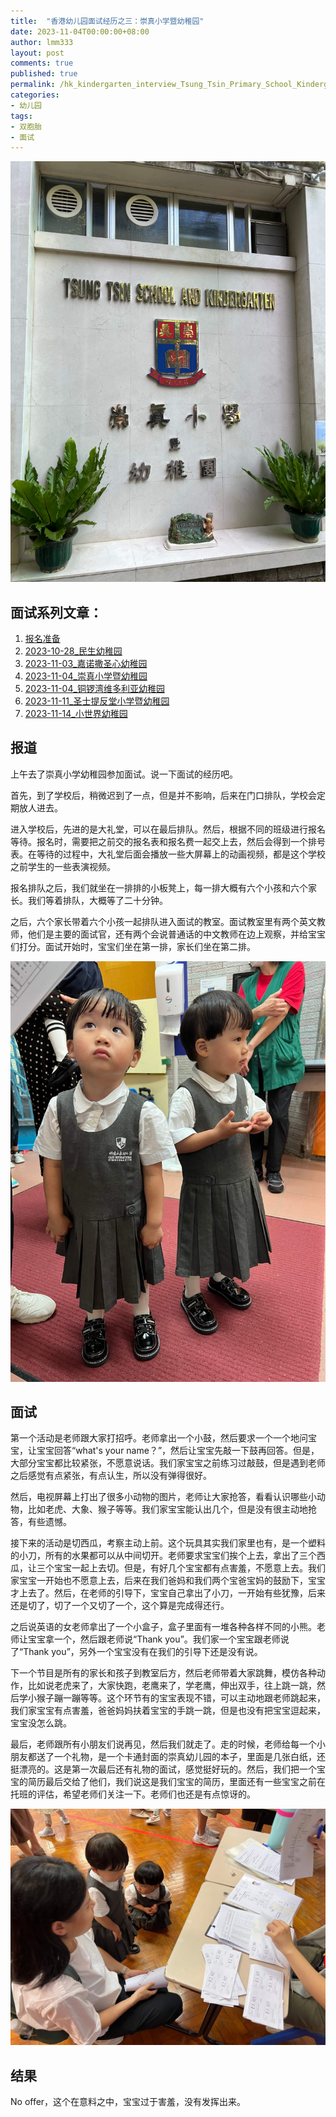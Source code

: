 ```yaml
---
title:  "香港幼儿园面试经历之三：崇真小学暨幼稚园"
date: 2023-11-04T00:00:00+08:00
author: lmm333
layout: post
comments: true
published: true
permalink: /hk_kindergarten_interview_Tsung_Tsin_Primary_School_Kindergarten/
categories:
- 幼儿园
tags:
- 双胞胎
- 面试
---
```

![11_chongzhen_gate.jpg](../images/2023/2023-11-14-hk_kindergarten_interview/11_chongzhen_gate.jpg)
## 面试系列文章：

<!--more-->

1. [报名准备]()
2. [2023-10-28_民生幼稚园]()
3. [2023-11-03_嘉诺撒圣心幼稚园](/hk_kindergarten_interview_Sacred_Heart_Canossian_Kindergarten)
4. [2023-11-04_崇真小学暨幼稚园](/hk_kindergarten_interview_Tsung_Tsin_Primary_School_Kindergarten)
5. [2023-11-04_铜锣湾维多利亚幼稚园](/hk_kindergarten_interview_Causeway_Bay_Victoria_Kindergarten)
6. [2023-11-11_圣士提反堂小学暨幼稚园](/hk_kindergarten_interview_san_stephine_church_kindergarten)
7. [2023-11-14_小世界幼稚园](/hk_kindergarten_interview_small_world_Kindergarten)

## 报道

上午去了崇真小学幼稚园参加面试。说一下面试的经历吧。

首先，到了学校后，稍微迟到了一点，但是并不影响，后来在门口排队，学校会定期放人进去。

进入学校后，先进的是大礼堂，可以在最后排队。然后，根据不同的班级进行报名等待。报名时，需要把之前交的报名表和报名费一起交上去，然后会得到一个排号表。在等待的过程中，大礼堂后面会播放一些大屏幕上的动画视频，都是这个学校之前学生的一些表演视频。

报名排队之后，我们就坐在一排排的小板凳上，每一排大概有六个小孩和六个家长。我们等着排队，大概等了二十分钟。

之后，六个家长带着六个小孩一起排队进入面试的教室。面试教室里有两个英文教师，他们是主要的面试官，还有两个会说普通话的中文教师在边上观察，并给宝宝们打分。面试开始时，宝宝们坐在第一排，家长们坐在第二排。

![11_chongzhen_wait.jpg](../images/2023/2023-11-14-hk_kindergarten_interview/11_chongzhen_wait.jpg)

## 面试
第一个活动是老师跟大家打招呼。老师拿出一个小鼓，然后要求一个一个地问宝宝，让宝宝回答“what's your name？”，然后让宝宝先敲一下鼓再回答。但是，大部分宝宝都比较紧张，不愿意说话。我们家宝宝之前练习过敲鼓，但是遇到老师之后感觉有点紧张，有点认生，所以没有弹得很好。

然后，电视屏幕上打出了很多小动物的图片，老师让大家抢答，看看认识哪些小动物，比如老虎、大象、猴子等等。我们家宝宝能认出几个，但是没有很主动地抢答，有些遗憾。

接下来的活动是切西瓜，考察主动上前。这个玩具其实我们家里也有，是一个塑料的小刀，所有的水果都可以从中间切开。老师要求宝宝们挨个上去，拿出了三个西瓜，让三个宝宝一起上去切。但是，有好几个宝宝都有点害羞，不愿意上去。我们家宝宝一开始也不愿意上去，后来在我们爸妈和我们两个宝爸宝妈的鼓励下，宝宝才上去了。然后，在老师的引导下，宝宝自己拿出了小刀，一开始有些犹豫，后来还是切了，切了一个又切了一个，这个算是完成得还行。

之后说英语的女老师拿出了一个小盒子，盒子里面有一堆各种各样不同的小熊。老师让宝宝拿一个，然后跟老师说“Thank you”。我们家一个宝宝跟老师说了“Thank you”，另外一个宝宝没有在我们的引导下还是没有说。

下一个节目是所有的家长和孩子到教室后方，然后老师带着大家跳舞，模仿各种动作，比如说老虎来了，大家快跑，老鹰来了，学老鹰，伸出双手，往上跳一跳，然后学小猴子蹦一蹦等等。这个环节有的宝宝表现不错，可以主动地跟老师跳起来，我们家宝宝有点害羞，爸爸妈妈扶着宝宝的手跳一跳，但是也没有把宝宝逗起来，宝宝没怎么跳。

最后，老师跟所有小朋友们说再见，然后我们就走了。走的时候，老师给每一个小朋友都送了一个礼物，是一个卡通封面的崇真幼儿园的本子，里面是几张白纸，还挺漂亮的。这是第一次最后还有礼物的面试，感觉挺好玩的。然后，我们把一个宝宝的简历最后交给了他们，我们说这是我们宝宝的简历，里面还有一些宝宝之前在托班的评估，希望老师们关注一下。老师们也还是有点惊讶的。

![12_chongzhen.jpg](../images/2023/2023-11-14-hk_kindergarten_interview/12_chongzhen.jpg)

## 结果
No offer，这个在意料之中，宝宝过于害羞，没有发挥出来。
